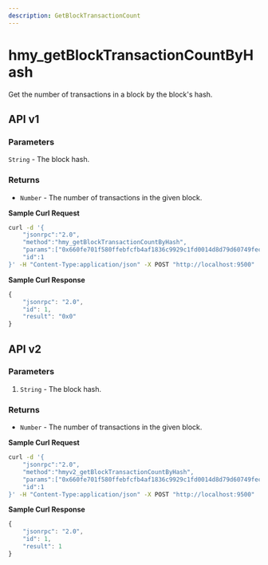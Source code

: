 ```yaml
---
description: GetBlockTransactionCount
---
```


# hmy\_getBlockTransactionCountByHash

Get the number of transactions in a block by the block's hash.

## API v1

### Parameters

`String` - The block hash.

### Returns

* `Number` - The number of transactions in the given block.

**Sample Curl Request**

```bash
curl -d '{
    "jsonrpc":"2.0",
    "method":"hmy_getBlockTransactionCountByHash",
    "params":["0x660fe701f580ffebfcfb4af1836c9929c1fd0014d8d79d60749fecf52df7a90d"],
    "id":1
}' -H "Content-Type:application/json" -X POST "http://localhost:9500"
```

**Sample Curl Response**

```javascript
{
    "jsonrpc": "2.0",
    "id": 1,
    "result": "0x0"
}
```

## API v2

### Parameters

1. `String` - The block hash.

### Returns

* `Number` - The number of transactions in the given block.

**Sample Curl Request**

```bash
curl -d '{
    "jsonrpc":"2.0",
    "method":"hmyv2_getBlockTransactionCountByHash",
    "params":["0x660fe701f580ffebfcfb4af1836c9929c1fd0014d8d79d60749fecf52df7a90d"],
    "id":1
}' -H "Content-Type:application/json" -X POST "http://localhost:9500"
```

**Sample Curl Response**

```javascript
{
    "jsonrpc": "2.0",
    "id": 1,
    "result": 1
}
```
